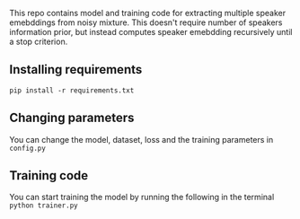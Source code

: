 This repo contains model and training code for extracting multiple speaker emebddings from noisy mixture. This doesn't require number of speakers information prior, but instead computes speaker emebdding recursively until a stop criterion.

## Installing requirements
`pip install -r requirements.txt`

## Changing parameters
You can change the model, dataset, loss and the training parameters in `config.py`

## Training code
You can start training the model by running the following in the terminal
`python trainer.py`
